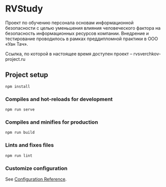 # RVStudy
Проект по обучению персонала основам информационной безопасности с целью уменьшения влияния человеческого фактора на безопасность информационных ресурсов компании. Внедрение и тестирование проводилось в рамках преддипломной практики в ООО «Уан Тач».

Ссылка, по которой в настоящее время доступен проект – rvsverchkov-project.ru
## Project setup
```
npm install
```

### Compiles and hot-reloads for development
```
npm run serve
```

### Compiles and minifies for production
```
npm run build
```

### Lints and fixes files
```
npm run lint
```

### Customize configuration
See [Configuration Reference](https://cli.vuejs.org/config/).
